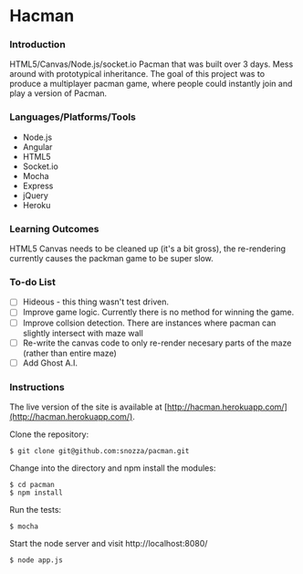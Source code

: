 Hacman
========================

### Introduction

HTML5/Canvas/Node.js/socket.io Pacman that was built over 3 days. Mess around with prototypical inheritance. The goal of this project was to produce a multiplayer pacman game, where people could instantly join and play a version of Pacman.

### Languages/Platforms/Tools

* Node.js
* Angular
* HTML5
* Socket.io
* Mocha
* Express
* jQuery
* Heroku

### Learning Outcomes

HTML5 Canvas needs to be cleaned up (it's a bit gross), the re-rendering currently causes the packman game to be super slow.


### To-do List
- [ ] Hideous - this thing wasn't test driven.
- [ ] Improve game logic. Currently there is no method for winning the game.
- [ ] Improve collsion detection. There are instances where pacman can slightly intersect with maze wall
- [ ] Re-write the canvas code to only re-render necesary parts of the maze (rather than entire maze)
- [ ] Add Ghost A.I.

### Instructions

The live version of the site is available at [http://hacman.herokuapp.com/](http://hacman.herokuapp.com/).

Clone the repository:

```
$ git clone git@github.com:snozza/pacman.git
```

Change into the directory and npm install the modules:

```
$ cd pacman
$ npm install
```

Run the tests: 

```
$ mocha
```

Start the node server and visit http://localhost:8080/

```
$ node app.js
